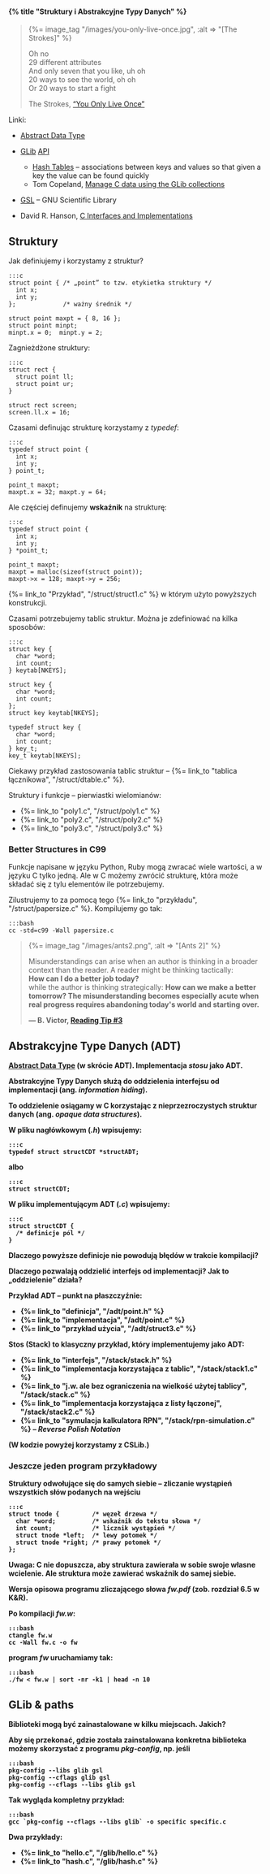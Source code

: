 #### {% title "Struktury i Abstrakcyjne Typy Danych" %}

<blockquote>
  {%= image_tag "/images/you-only-live-once.jpg", :alt => "[The Strokes]" %}
  <p>Oh no<br>
    29 different attributes<br>
    And only seven that you like, uh oh<br>
    20 ways to see the world, oh oh<br>
    Or 20 ways to start a fight</p>
  <p class="author">The Strokes, <a href="http://www.youtube.com/watch?v=pT68FS3YbQ4">“You Only Live Once”</a></p>
</blockquote>

Linki:

* [Abstract Data Type](http://en.wikipedia.org/wiki/Abstract_data_structure)
* [GLib](http://pl.wikipedia.org/wiki/GLib) [API](https://developer.gnome.org/glib/unstable/)
  - [Hash Tables](https://developer.gnome.org/glib/unstable/glib-Hash-Tables.html) –
  associations between keys and values so that given a key the value can be found quickly
  - Tom Copeland,
  [Manage C data using the GLib collections](http://www.ibm.com/developerworks/linux/tutorials/l-glib/)

* [GSL](http://www.gnu.org/software/gsl/) – GNU Scientific Library
* David R. Hanson,
  [C Interfaces and Implementations](https://sites.google.com/site/cinterfacesimplementations/)


## Struktury

Jak definiujemy i korzystamy z struktur?

    :::c
    struct point { /* „point” to tzw. etykietka struktury */
      int x;
      int y;
    };             /* ważny średnik */

    struct point maxpt = { 8, 16 };
    struct point minpt;
    minpt.x = 0;  minpt.y = 2;

Zagnieżdżone struktury:

    :::c
    struct rect {
      struct point ll;
      struct point ur;
    }

    struct rect screen;
    screen.ll.x = 16;

Czasami definując strukturę korzystamy z *typedef*:

    :::c
    typedef struct point {
      int x;
      int y;
    } point_t;

    point_t maxpt;
    maxpt.x = 32; maxpt.y = 64;

Ale częściej definujemy **wskaźnik** na strukturę:

    :::c
    typedef struct point {
      int x;
      int y;
    } *point_t;

    point_t maxpt;
    maxpt = malloc(sizeof(struct point));
    maxpt->x = 128; maxpt->y = 256;

{%= link_to "Przykład", "/struct/struct1.c" %}
w którym użyto powyższych konstrukcji.

Czasami potrzebujemy tablic struktur. Można je zdefiniować na kilka
sposobów:

    :::c
    struct key {
      char *word;
      int count;
    } keytab[NKEYS];

    struct key {
      char *word;
      int count;
    };
    struct key keytab[NKEYS];

    typedef struct key {
      char *word;
      int count;
    } key_t;
    key_t keytab[NKEYS];

Ciekawy przykład zastosowania tablic struktur –
{%= link_to "tablica łącznikowa", "/struct/dtable.c" %}.

Struktury i funkcje – pierwiastki wielomianów:

* {%= link_to "poly1.c", "/struct/poly1.c" %}
* {%= link_to "poly2.c", "/struct/poly2.c" %}
* {%= link_to "poly3.c", "/struct/poly3.c" %}


### Better Structures in C99

Funkcje napisane w języku Python, Ruby
mogą zwracać wiele wartości, a w języku C tylko jedną.
Ale w C możemy zwrócić strukturę, która może składać się
z tylu elementów ile potrzebujemy.

Zilustrujemy to za pomocą tego {%= link_to "przykładu", "/struct/papersize.c" %}.
Kompilujemy go tak:

    :::bash
    cc -std=c99 -Wall papersize.c


<blockquote>
 {%= image_tag "/images/ants2.png", :alt => "[Ants 2]" %}
 <p>Misunderstandings can arise when an author is thinking in a
 broader context than the reader. A reader might be thinking
 tactically:<br>
 <b>How can I do a better job today?</b><br>
 while the author is thinking strategically:
 <b>How can we make a better tomorrow?</b?<br>
 The misunderstanding becomes especially acute when real progress
 requires abandoning today's world and starting over.
 </p>
 <p class="author">— B. Victor, <a href="http://worrydream.com/Links2013/">Reading Tip #3</a></p>
</blockquote>

## Abstrakcyjne Type Danych (ADT)

[Abstract Data Type](http://en.wikipedia.org/wiki/Abstract_data_structure) (w skrócie ADT).
Implementacja *stosu* jako ADT.

Abstrakcyjne Typy Danych służą do oddzielenia interfejsu od implementacji
(ang. *information hiding*).

To oddzielenie osiągamy w C korzystając z nieprzezroczystych struktur danych
(ang. *opaque data structures*).

W pliku nagłówkowym (*.h*) wpisujemy:

    :::c
    typedef struct structCDT *structADT;

albo

    :::c
    struct structCDT;

W pliku implementującym ADT (*.c*) wpisujemy:

    :::c
    struct structCDT {
      /* definicje pól */
    }

Dlaczego powyższe definicje nie powodują błędów w trakcie kompilacji?

Dlaczego pozwalają oddzielić interfejs od implementacji?
Jak to „oddzielenie” działa?

Przykład ADT – punkt na płaszczyźnie:

* {%= link_to "definicja", "/adt/point.h" %}
* {%= link_to "implementacja", "/adt/point.c" %}
* {%= link_to "przykład użycia", "/adt/struct3.c" %}

Stos (Stack) to klasyczny przykład, który implementujemy jako ADT:

* {%= link_to "interfejs", "/stack/stack.h" %}
* {%= link_to "implementacja korzystająca z tablic", "/stack/stack1.c" %}
* {%= link_to "j.w. ale bez ograniczenia na wielkość użytej tablicy", "/stack/stack.c" %}
* {%= link_to "implementacja korzystająca z listy łączonej", "/stack/stack2.c" %}
* {%= link_to "symulacja kalkulatora RPN", "/stack/rpn-simulation.c" %} –
  *Reverse Polish Notation*

(W kodzie powyżej korzystamy z CSLib.)


### Jeszcze jeden program przykładowy

Struktury odwołujące się do samych siebie – zliczanie wystąpień
wszystkich słów podanych na wejściu

    :::c
    struct tnode {         /* węzeł drzewa */
      char *word;          /* wskaźnik do tekstu słowa */
      int count;           /* licznik wystąpień */
      struct tnode *left;  /* lewy potomek */
      struct tnode *right; /* prawy potomek */
    };

Uwaga: C nie dopuszcza, aby struktura zawierała w sobie swoje
własne wcielenie. Ale struktura może zawierać wskaźnik do samej siebie.

Wersja opisowa programu zliczającego słowa *fw.pdf*
(zob. rozdział 6.5 w K&R).

Po kompilacji *fw.w*:

    :::bash
    ctangle fw.w
    cc -Wall fw.c -o fw

program *fw* uruchamiamy tak:

    :::bash
    ./fw < fw.w | sort -nr -k1 | head -n 10


## GLib & paths

Biblioteki mogą być zainastalowane w kilku miejscach. Jakich?

Aby się przekonać, gdzie została zainstalowana konkretna biblioteka
możemy skorzystać z programu *pkg-config*, np. jeśli

    :::bash
    pkg-config --libs glib gsl
    pkg-config --cflags glib gsl
    pkg-config --cflags --libs glib gsl

Tak wygląda kompletny przykład:

    :::bash
    gcc `pkg-config --cflags --libs glib` -o specific specific.c

Dwa przykłady:

* {%= link_to "hello.c", "/glib/hello.c" %}
* {%= link_to "hash.c", "/glib/hash.c" %}
